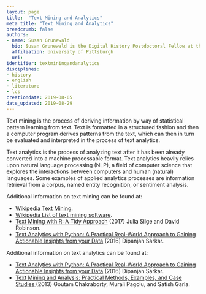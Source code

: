 ```yaml
---
layout: page
title:  "Text Mining and Analytics"
meta_title: "Text Mining and Analytics"
breadcrumb: false
authors:
- name: Susan Grunewald
  bio: Susan Grunewald is the Digital History Postdoctoral Fellow at the University of Pittsburgh’s World History Center. She received her PhD from Carnegie Mellon University, where she was a two-time A.W. Mellon Fellow in Digital Humanities. Her research focuses on Soviet history, particularly German prisoners of war in the USSR during and after the Second World War.
  affiliation: University of Pittsburgh
  uri:
identifier: textminingandanalytics
disciplines:
- history
- english
- literature
- lcs
creationdate: 2019-08-05
date_updated: 2019-08-29
---
```


Text mining is the process of deriving information by way of statistical pattern learning from text. Text is formatted in a structured fashion and then a computer program derives patterns from the text, which can then in turn be evaluated and interpreted in the process of text analytics. 

Text analytics is the process of analyzing text after it has been already converted into a machine processable format. Text analytics heavily relies upon natural language processing (NLP), a field of computer science that explores the interactions between computers and human (natural) languages. Some examples of applied analytics processes are information retrieval from a corpus, named entity recognition, or sentiment analysis.


Additional information on text mining can be found at:
 -  [Wikipedia Text Mining](https://en.wikipedia.org/wiki/Text_mining).
 -  [Wikipedia List of text mining software](https://en.wikipedia.org/wiki/List_of_text_mining_software).
 -  [Text Mining with R: A Tidy Approach](https://books.google.com/books?id=qNcnDwAAQBAJ&printsec=frontcover&dq=text+mining&hl=en&sa=X&ved=0ahUKEwj_1dr0xOzjAhXEg-AKHSIvAuUQ6AEIKjAA#v=onepage&q=text%20mining&f=false) (2017) Julia Silge and David Robinson.
 -  [Text Analytics with Python: A Practical Real-World Approach to Gaining Actionable Insights from your Data](https://books.google.com/books?id=IimgDQAAQBAJ&printsec=frontcover&dq=text+mining&hl=en&sa=X&ved=0ahUKEwj_1dr0xOzjAhXEg-AKHSIvAuUQ6AEIPjAD#v=onepage&q=text%20mining&f=false) (2016) Dipanjan Sarkar.

Additional information on text analytics can be found at:
 -  [Text Analytics with Python: A Practical Real-World Approach to Gaining Actionable Insights from your Data](https://books.google.com/books?id=IimgDQAAQBAJ&printsec=frontcover&dq=text+mining&hl=en&sa=X&ved=0ahUKEwj_1dr0xOzjAhXEg-AKHSIvAuUQ6AEIPjAD#v=onepage&q=text%20mining&f=false) (2016) Dipanjan Sarkar.
 -  [Text Mining and Analysis: Practical Methods, Examples, and Case Studies ](https://books.google.com/books?id=SUKDAgAAQBAJ&printsec=frontcover&dq=text+analytics&hl=en&sa=X&ved=0ahUKEwjDvNOtvu7jAhVImuAKHZxhCCAQ6AEISTAF#v=onepage&q=text%20analytics&f=false) (2013) Goutam Chakraborty, Murali Pagolu, and Satish Garla.
